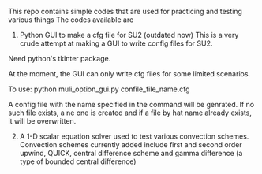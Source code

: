 This repo contains simple codes that are used for practicing and testing various things
The codes available are 
1. Python GUI to make a cfg file for SU2 (outdated now)
This is a very crude attempt at making a GUI to write config files for SU2.

Need python's tkinter package.

At the moment, the GUI can only write cfg files for some limited scenarios.

To use:
python muli_option_gui.py confile_file_name.cfg

A config file with the name specified in the command will be genrated. If no such file exists, a ne one is created and if a file by hat name already exists, it will be overwritten.

2. A 1-D scalar equation solver used to test various convection schemes. Convection schemes currently added include first and second order upwind, QUICK, central difference scheme and gamma difference (a type of bounded central difference)
